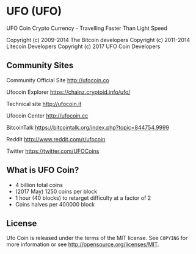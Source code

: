 UFO (UFO)
===========

UFO Coin Crypto Currency - Travelling Faster Than Light Speed

Copyright (c) 2009-2014 The Bitcoin developers
Copyright (c) 2011-2014 Litecoin Developers
Copyright (c) 2017 UFO Coin Developers


Community Sites
---------------
Community Official Site
http://ufocoin.co

Ufocoin Explorer
https://chainz.cryptoid.info/ufo/

Technical site
http://ufocoin.it

Ufocoin Center
http://ufocoin.cc

BitcoinTalk
https://bitcointalk.org/index.php?topic=844754.9999

Reddit
http://www.reddit.com/r/ufocoin

Twitter
https://twitter.com/UFOCoins

What is UFO Coin?
-----------------

- 4 billion total coins
- (2017 May) 1250 coins per block
- 1 hour (40 blocks) to retarget difficulty at a factor of 2
- Coins halves per 400000 block 

License
-------

Ufo Coin is released under the terms of the MIT license. See `COPYING` for more
information or see http://opensource.org/licenses/MIT.
